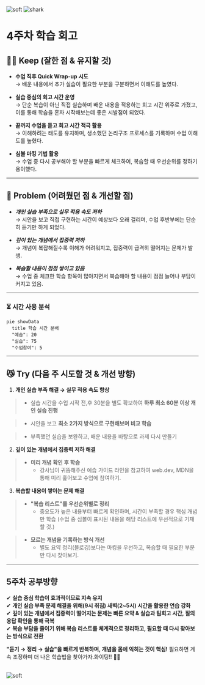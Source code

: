![soft](https://capsule-render.vercel.app/api?type=soft&color=805E85&text=⚫️%204주차%20회고%20⚫️&fontAlignY=45&fontSize=40&height=100&animation=twinkling&desc=멋쟁이%20사자처럼&descAlignY=70)
![shark](https://capsule-render.vercel.app/api?type=shark&color=f2eef2&height=100)

# 4주차 학습 회고

## 🙆‍♀️ Keep (잘한 점 & 유지할 것)

- **수업 직후 Quick Wrap-up 시도**  
  → 배운 내용에서 추가 실습이 필요한 부분을 구분하면서 이해도를 높였다.  

- **실습 중심의 회고 시간 운영**  
  → 단순 복습이 아닌 직접 실습하며 배운 내용을 적용하는 회고 시간 위주로 가졌고, 이를 통해 학습을 혼자 시작해보는데 좋은 시발점이 되었다.  

- **끝까지 수업을 듣고 회고 시간 적극 활용**  
  → 이해하려는 태도를 유지하며, 생소했던 논리구조 프로세스를 기록하며 수업 이해도를 높혔다.   

- **심볼 마킹 기법 활용**  
  → 수업 중 다시 공부해야 할 부분을 빠르게 체크하여, 복습할 때 우선순위를 정하기 용이했다.  

---

## 💪 Problem (어려웠던 점 & 개선할 점)

- **_개인 실습 부족으로 실무 적용 속도 저하_**  
  → 시안을 보고 직접 구현하는 시간이 예상보다 오래 걸리며, 수업 후반부에는 단순히 듣기만 하게 되었다. 

- **_깊이 있는 개념에서 집중력 저하_**  
  → 개념이 복잡해질수록 이해가 어려워지고, 집중력이 급격히 떨어지는 문제가 발생.  

- **_복습할 내용이 점점 쌓이고 있음_**  
  → 수업 중 체크한 학습 항목이 많아지면서 복습해야 할 내용이 점점 늘어나 부담이 커지고 있음.  

---

### ⏳ 시간 사용 분석

```mermaid
pie showData
  title 학습 시간 분배
  "예습": 20
  "실습": 75
  "수업참여": 5
```

---

## 😼 Try (다음 주 시도할 것 & 개선 방향)

1. **개인 실습 부족 해결 → 실무 적용 속도 향상**
> - 실습 시간을 수업 시작 전,후 30분을 별도 확보하여 **하루 최소 60분 이상 개인 실습 진행**  

> - 시안을 보고 **최소 2가지 방식으로 구현해보며 비교 학습**  

> - 부족했던 실습을 보완하고, 배운 내용을 바탕으로 과제 다시 만들기  

2. **깊이 있는 개념에서 집중력 저하 해결** 
> - **미리 개념 확인 후 학습**  
>   - 강사님이 귀뜸해주신 예습 가이드 라인을 참고하여 web.dev, MDN을 통해 미리 훑어보고 수업에 참여하기.   

3. **복습할 내용이 쌓이는 문제 해결**
> - **"복습 리스트"를 우선순위별로 정리**  
>   - 중요도가 높은 내용부터 빠르게 확인하며, 시간이 부족할 경우 핵심 개념만 학습 (수업 중 심볼이 표시된 내용을 해당 리스트에 우선적으로 기재할 것.)

> - **모르는 개념을 기록하는 방식 개선**  
>   - 별도 요약 정리(블로깅)보다는 마킹을 우선하고, 복습할 때 필요한 부분만 다시 찾아보기. 

---

## 5주차 공부방향

✔ **실습 중심 학습이 효과적이므로 지속 유지**  
✔ **개인 실습 부족 문제 해결을 위해(9시 취침) 새벽(2~5시) 시간을 활용한 연습 강화**  
✔ **깊이 있는 개념에서 집중력이 떨어지는 문제는 빠른 요약 & 실습과 팀회고 시간, 질의응답 확인을 통해 극복**  
✔ **복습 부담을 줄이기 위해 복습 리스트를 체계적으로 정리하고, 필요할 때 다시 찾아보는 방식으로 전환**  

**"듣기 → 정리 → 실습"을 빠르게 반복하며, 개념을 몸에 익히는 것이 핵심!**
필요하면 계속 조정하며 더 나은 학습법을 찾아가자.화이팅!! 💪😊


\
![soft](https://capsule-render.vercel.app/api?type=soft&color=805E85&height=100&animation=twinkling&desc=2025.%2003.%2002%20마지막%20수정&descAlign=85&fontColor=00&descSize=15)

